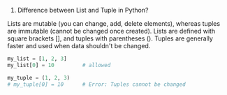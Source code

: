 1. Difference between List and Tuple in Python?

Lists are mutable (you can change, add, delete elements), whereas tuples are immutable (cannot be changed once created).
Lists are defined with square brackets [], and tuples with parentheses ().
Tuples are generally faster and used when data shouldn't be changed.


```python
my_list = [1, 2, 3]
my_list[0] = 10         # allowed

my_tuple = (1, 2, 3)
# my_tuple[0] = 10      # Error: Tuples cannot be changed
```

